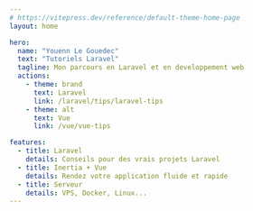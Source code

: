 ```yaml
---
# https://vitepress.dev/reference/default-theme-home-page
layout: home

hero:
  name: "Youenn Le Gouedec"
  text: "Tutoriels Laravel"
  tagline: Mon parcours en Laravel et en developpement web
  actions:
    - theme: brand
      text: Laravel
      link: /laravel/tips/laravel-tips
    - theme: alt
      text: Vue
      link: /vue/vue-tips

features:
  - title: Laravel
    details: Conseils pour des vrais projets Laravel
  - title: Inertia + Vue
    details: Rendez votre application fluide et rapide
  - title: Serveur
    details: VPS, Docker, Linux...
---
```

